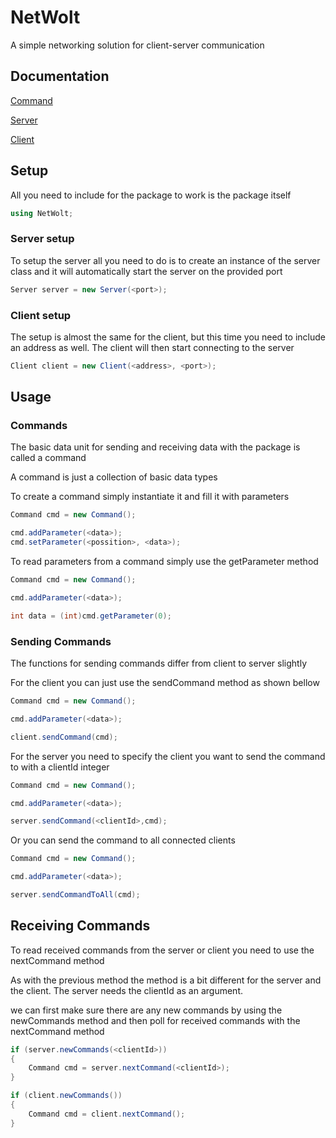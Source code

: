 # NetWolt

A simple networking solution for client-server communication

## Documentation
[Command](./Docs/Command.md)

[Server](./Docs/Server.md)

[Client](./Docs/Client.md)


## Setup
All you need to include for the package to work is the package itself

```cs
using NetWolt;
```

### Server setup

To setup the server all you need to do is to create an instance of the server class and it will automatically start the server on the provided port

```cs
Server server = new Server(<port>);
```

### Client setup

The setup is almost the same for the client, but this time you need to include an address as well. The client will then start connecting to the server 

```cs
Client client = new Client(<address>, <port>);
```

## Usage

### Commands

The basic data unit for sending and receiving data with the package is called a command

A command is just a collection of basic data types

To create a command simply instantiate it and fill it with parameters

```cs
Command cmd = new Command();

cmd.addParameter(<data>);
cmd.setParameter(<possition>, <data>);
```

To read parameters from a command simply use the getParameter method

```cs
Command cmd = new Command();

cmd.addParameter(<data>);

int data = (int)cmd.getParameter(0);
```

### Sending Commands

The functions for sending commands differ from client to server slightly 

For the client you can just use the sendCommand method as shown bellow

```cs
Command cmd = new Command();

cmd.addParameter(<data>);

client.sendCommand(cmd);
```

For the server you need to specify the client you want to send the command to with a clientId integer

```cs
Command cmd = new Command();

cmd.addParameter(<data>);

server.sendCommand(<clientId>,cmd);
```

Or you can send the command to all connected clients

```cs
Command cmd = new Command();

cmd.addParameter(<data>);

server.sendCommandToAll(cmd);
```

## Receiving Commands

To read received commands from the server or client you need to use the nextCommand method

As with the previous method the method is a bit different for the server and the client. The server needs the clientId as an argument.

we can first make sure there are any new commands by using the newCommands method and then poll for received commands with the nextCommand method

```cs
if (server.newCommands(<clientId>))
{
	Command cmd = server.nextCommand(<clientId>);
}

if (client.newCommands())
{
	Command cmd = client.nextCommand();
}
```


